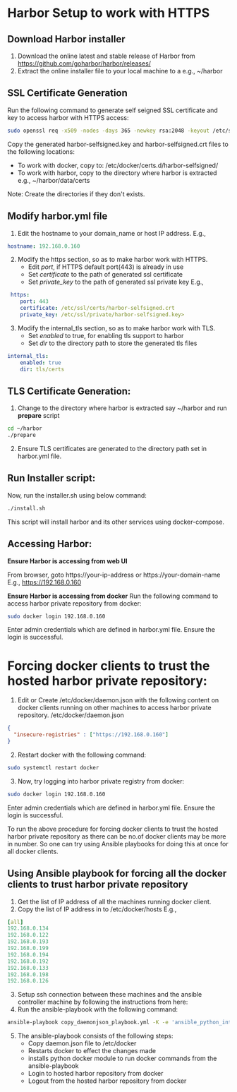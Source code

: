 # Harbor Setup to work with HTTPS

## Download Harbor installer
1. Download the online latest and stable release of Harbor from https://github.com/goharbor/harbor/releases/
2. Extract the online installer file to your local machine to a e.g., ~/harbor

## SSL Certificate Generation
Run the following command to generate self seigned SSL certificate and key to access harbor with HTTPS access:
```sh
sudo openssl req -x509 -nodes -days 365 -newkey rsa:2048 -keyout /etc/ssl/private/harbor-selfsigned.key -out /etc/ssl/certs/harbor-selfsigned.crt
```
Copy the generated harbor-selfsigned.key and harbor-selfsigned.crt files to the following locations:

* To work with docker, copy to: /etc/docker/certs.d/harbor-selfsigned/
* To work with harbor, copy to the directory where harbor is extracted e.g., ~/harbor/data/certs

Note: Create the directories if they don't exists.


## Modify harbor.yml file
1. Edit the hostname to your domain_name or host IP address. 
E.g.,
```yml
hostname: 192.168.0.160
```
2. Modify the https section, so as to make harbor work with HTTPS.
    * Edit *port*, if HTTPS default port(443) is already in use
    * Set *certificate* to the path of generated ssl certificate  
    * Set *private_key* to the path of generated ssl private key
E.g.,
```yml
 https:
    port: 443
    certificate: /etc/ssl/certs/harbor-selfsigned.crt
    private_key: /etc/ssl/private/harbor-selfsigned.key>
```
3. Modify the internal_tls section, so as to make harbor work with TLS.
    * Set *enabled* to true, for enabling tls support to harbor
    * Set *dir* to the directory path to store the generated tls files
```yml
internal_tls:
    enabled: true
    dir: tls/certs
```
## TLS Certificate Generation:
1. Change to the directory where harbor is extracted say ~/harbor and run **prepare** script 
```sh
cd ~/harbor
./prepare
```
2. Ensure TLS certificates are generated to the directory path set in harbor.yml file.

## Run Installer script:
Now, run the installer.sh using below command:
```sh 
./install.sh
```
This script will install harbor and its other services using docker-compose. 

## Accessing Harbor:
**Ensure Harbor is accessing from web UI**

From browser, goto https://your-ip-address or https://your-domain-name 
E.g.,
https://192.168.0.160

**Ensure Harbor is accessing from docker**
Run the following command to access harbor private repository from docker:
```sh 
sudo docker login 192.168.0.160
```
Enter admin credentials which are defined in harbor.yml file. Ensure the login is successful.


# Forcing docker clients to trust the hosted harbor private repository:
1. Edit or Create /etc/docker/daemon.json with the following content on docker clients running on other machines to access harbor private repository.
/etc/docker/daemon.json
```json
{
  "insecure-registries" : ["https://192.168.0.160"]
}
```
2. Restart docker with the following command:
```sh
sudo systemctl restart docker
```
3. Now, try logging into harbor private registry from docker:
```sh
sudo docker login 192.168.0.160
```
Enter admin credentials which are defined in harbor.yml file. Ensure the login is successful.

To run the above procedure for forcing docker clients to trust the hosted harbor private repository as there can be no.of docker clients may be more in number. So one can try using Ansible playbooks for doing this at once for all docker clients.

## Using Ansible playbook for forcing all the docker clients to trust harbor private repository
1. Get the list of IP address of all the machines running docker client.
2. Copy the list of IP address in to /etc/docker/hosts
E.g.,
```yml
[all]
192.168.0.134
192.168.0.122
192.168.0.193
192.168.0.199    
192.168.0.194
192.168.0.192
192.168.0.133
192.168.0.198
192.168.0.126
```
3. Setup ssh connection between these machines and the ansible controller machine by following the instructions from here:
4. Run the ansible-playbook with the following command:
```sh
ansible-playbook copy_daemonjson_playbook.yml -K -e 'ansible_python_interpreter=/usr/bin/python3
```
5. The ansible-playbook consists of the following steps:
    * Copy daemon.json file to /etc/docker
    * Restarts docker to effect the changes made
    * installs python docker module to run docker commands from the ansible-playbook
    * Login to hosted harbor repository from docker
    * Logout from the hosted harbor repository from docker
